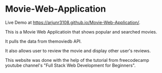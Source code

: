 # Movie-Web-Application
Live Demo at https://arjunr3108.github.io/Movie-Web-Application/.

This is a Movie Web Applicatioin that shows popular and searched movies.

It pulls the data from themoviedb API.

It also allows user to review the movie and display other user's reviews.

This website was done with the help of the tutorial from freecodecamp youtube channel's "Full Stack Web Development for Beginners".
